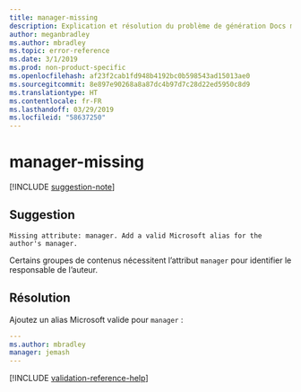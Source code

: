 ```yaml
---
title: manager-missing
description: Explication et résolution du problème de génération Docs manager-missing
author: meganbradley
ms.author: mbradley
ms.topic: error-reference
ms.date: 3/1/2019
ms.prod: non-product-specific
ms.openlocfilehash: af23f2cab1fd948b4192bc0b598543ad15013ae0
ms.sourcegitcommit: 8e897e90268a8a87dc4b97d7c28d22ed5950c8d9
ms.translationtype: HT
ms.contentlocale: fr-FR
ms.lasthandoff: 03/29/2019
ms.locfileid: "58637250"
---
```

# <a name="manager-missing"></a>manager-missing

[!INCLUDE [suggestion-note](includes/suggestion-note.md)]

## <a name="suggestion"></a>Suggestion

`Missing attribute: manager. Add a valid Microsoft alias for the author's manager.`

Certains groupes de contenus nécessitent l’attribut `manager` pour identifier le responsable de l’auteur.

## <a name="resolution"></a>Résolution

Ajoutez un alias Microsoft valide pour `manager` :

```yml
---
ms.author: mbradley
manager: jemash
---
```

<!--make sure to add this file to your includes folder and verify the path-->
[!INCLUDE [validation-reference-help](includes/validation-reference-help.md)]
